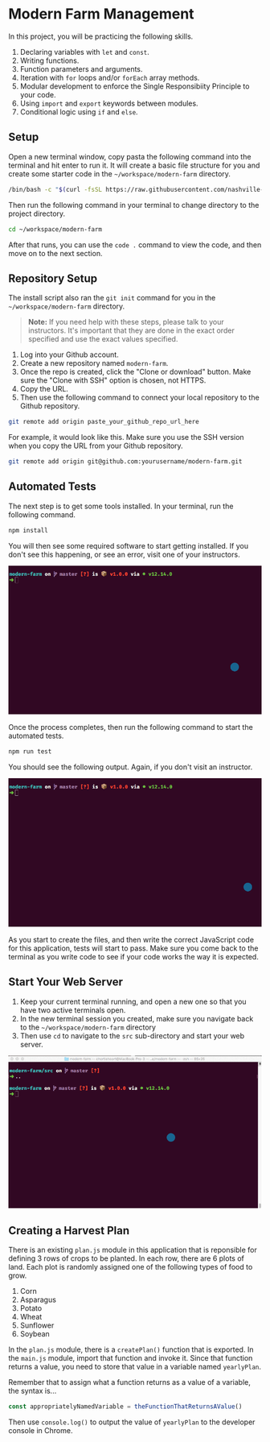# Modern Farm Management

In this project, you will be practicing the following skills.

1. Declaring variables with `let` and `const`.
1. Writing functions.
1. Function parameters and arguments.
1. Iteration with `for` loops and/or `forEach` array methods.
1. Modular development to enforce the Single Responsibiity Principle to your code.
1. Using `import` and `export` keywords between modules.
1. Conditional logic using `if` and `else`.

## Setup

Open a new terminal window, copy pasta the following command into the terminal and hit enter to run it. It will create a basic file structure for you and create some starter code in the `~/workspace/modern-farm` directory.

```sh
/bin/bash -c "$(curl -fsSL https://raw.githubusercontent.com/nashville-software-school/client-side-mastery/cohort-50/projects/tier-1/modern-farm/chapters/scripts/modern-farm-install.sh)"
```

Then run the following command in your terminal to change directory to the project directory.

```sh
cd ~/workspace/modern-farm
```

After that runs, you can use the `code .` command to view the code, and then move on to the next section.

## Repository Setup

The install script also ran the `git init` command for you in the `~/workspace/modern-farm` directory.

> **Note:** If you need help with these steps, please talk to your instructors. It's important that they are done in the exact order specified and use the exact values specified.

1. Log into your Github account.
1. Create a new repository named `modern-farm`.
1. Once the repo is created, click the "Clone or download" button. Make sure the "Clone with SSH" option is chosen, not HTTPS.
1. Copy the URL.
1. Then use the following command to connect your local repository to the Github repository.

```sh
git remote add origin paste_your_github_repo_url_here
```

For example, it would look like this. Make sure you use the SSH version when you copy the URL from your Github repository.

```sh
git remote add origin git@github.com:yourusername/modern-farm.git
```

## Automated Tests

The next step is to get some tools installed. In your terminal, run the following command.

```sh
npm install
```

You will then see some required software to start getting installed. If you don't see this happening, or see an error, visit one of your instructors.

![](./images/modern-farm-npm-install.gif)

Once the process completes, then run the following command to start the automated tests.

```sh
npm run test
```

You should see the following output. Again, if you don't visit an instructor.

![](./images/modern-farm-automated-tests.gif)

As you start to create the files, and then write the correct JavaScript code for this application, tests will start to pass. Make sure you come back to the terminal as you write code to see if your code works the way it is expected.

## Start Your Web Server

1. Keep your current terminal running, and open a new one so that you have two active terminals open.
1. In the new terminal session you created, make sure you navigate back to the `~/workspace/modern-farm` directory
1. Then use `cd` to navigate to the `src` sub-directory and start your web server.

![](./images/modern-farm-web-server.gif)

## Creating a Harvest Plan

There is an existing `plan.js` module in this application that is reponsible for defining 3 rows of crops to be planted. In each row, there are 6 plots of land. Each plot is randomly assigned one of the following types of food to grow.

1. Corn
1. Asparagus
1. Potato
1. Wheat
1. Sunflower
1. Soybean

In the `plan.js` module, there is a `createPlan()` function that is exported. In the `main.js` module, import that function and invoke it. Since that function returns a value, you need to store that value in a variable named `yearlyPlan`.

Remember that to assign what a function returns as a value of a variable, the syntax is...

```js
const appropriatelyNamedVariable = theFunctionThatReturnsAValue()
```

Then use `console.log()` to output the value of `yearlyPlan` to the developer console in Chrome.